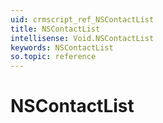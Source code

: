 ```yaml
---
uid: crmscript_ref_NSContactList
title: NSContactList
intellisense: Void.NSContactList
keywords: NSContactList
so.topic: reference
---
```


# NSContactList
